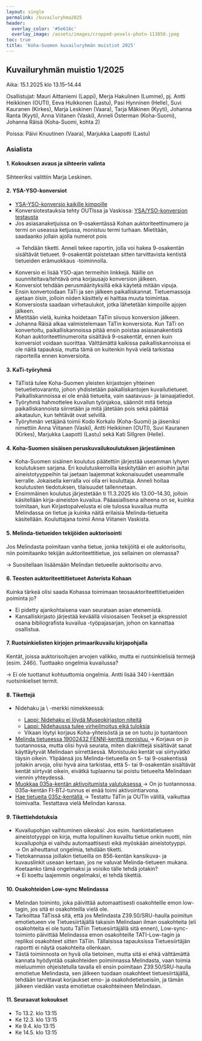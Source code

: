 ```yaml
---
layout: single
permalink: /kuvailuryhma2025
header:
  overlay_color: '#5e616c'
  overlay_image: /assets/images/cropped-pexels-photo-113850.jpeg
toc: true
title: 'Koha-Suomen kuvailuryhmän muistiot 2025'
---
```


## Kuvailuryhmän muistio 1/2025 ##

Aika: 15.1.2025 klo 13.15–14.44

Osallistujat: Mauri Aittaniemi (Lappi), Merja Hakulinen (Lumme), pj. Antti Heikkinen (OUTI), Eeva Hulkkonen (Lastu), Pasi Hynninen (Helle), Suvi Kauranen (Kirkes), Marja Leskinen (Vaara), Tarja Mäkinen (Kyyti), Johanna Ranta (Kyyti), Anna Viitanen (Vaski), Anneli Österman (Koha-Suomi), Johanna Räisä (Koha-Suomi, kohta 2)

Poissa: Päivi Knuutinen (Vaara), Marjukka Laapotti (Lastu) 

### Asialista ###

#### 1.	Kokouksen avaus ja sihteerin valinta ####

Sihteeriksi valittiin Marja Leskinen.

#### 2. YSA-YSO-konversiot ####
<ul>
 <li><a href="https://github.com/KohaSuomi/Koha/issues/390" target="_blank">YSA-YSO-konversio kaikille kimpoille </a> </li>
 <li>Konversiotestauksia tehty OUTIssa ja Vaskissa: <a href="https://github.com/KohaSuomi/Koha/issues/1040" target="_blank">YSA/YSO-konversion testausta </a> </li>
 <li>Jos asiasanaketjuissa on 9-osakentässä Kohan auktoriteettinumero ja termi on useassa ketjussa, monistuu termi turhaan. Mietitään, saadaanko jollain ajolla numerot pois 
 <p> -> Tehdään tiketti. Anneli tekee raportin, jolla voi hakea 9-osakentän sisältävät tietueet. 9-osakentät poistetaan sitten tarvittavista kentistä tietueiden erämuokkaus -toiminnolla.</p> </li>
 <li>Konversio ei lisää YSO-ajan termeihin linkkejä. Näille on suunniteltava/tehtävä oma korjausajo konversion jälkeen.</li>
 <li>Konversiot tehdään perusmäärityksillä eikä käytetä mitään vipuja.</li>
 <li>Ensin konvertoidaan TäTi ja sen jälkeen paikalliskannat. Tietuemassoja ajetaan öisin, jolloin niiden käsittely ei haittaa muuta toimintaa.</li>
 <li>Konversiosta saadaan virhetaulukot, jotka lähetetään kimpoille ajojen jälkeen.</li>
 <li>Mietitään vielä, kuinka hoidetaan TäTin siivous konversion jälkeen.</li>
 <li>Johanna Räisä alkaa valmistelemaan TäTin konversiota. Kun TäTi on konvertoitu, paikalliskannoissa pitää ensin poistaa asiasanakentistä Kohan auktoriteettinumeroita sisältävä 9-osakentät, ennen kuin konversiot voidaan suorittaa. Välttämättä kaikissa paikalliskannoissa ei ole näitä tapauksia, mutta tämä on kuitenkin hyvä vielä tarkistaa raporteilla ennen konversioita.</li>
</ul>

#### 3.	KaTi-työryhmä ####
<ul>
 <li>TäTistä tulee Koha-Suomen yleisten kirjastojen yhteinen tietuetietovaranto, johon yhdistetään paikalliskantojen kuvailutietueet. Paikalliskannoissa ei ole enää tietueita, vain saatavuus- ja lainaajatiedot. </li>
 <li>Työryhmä hahmottelee kuvailun työnjakoa, säännöt mitä tietoja paikalliskannoista siirretään ja mitä jätetään pois sekä päättää aikataulun, kun tehtävät ovat selvillä. </li>
 <li>Työryhmän vetäjänä toimii Kodo Korkalo (Koha-Suomi) ja jäseniksi nimettiin Anna Viitanen (Vaski), Antti Heikkinen (OUTI), Suvi Kauranen (Kirkes), Marjukka Laapotti (Lastu) sekä Kati Sillgren (Helle). </li>
</ul>

#### 4.	Koha-Suomen sisäisen peruskuvailukoulutuksen järjestäminen ####
<ul>
 <li>Koha-Suomen sisäinen koulutus päätettiin järjestää useamman lyhyen koulutuksen sarjana. Eri koulutuskerroilla keskitytään eri asioihin ja/tai aineistotyyppeihin tai jaetaan laajemmat kokonaisuudet useammalle kerralle. Jokaisella kerralla voi olla eri kouluttaja. Anneli hoitaa koulutusten tiedotuksen, tilaisuudet tallennetaan.</li>
 <li>Ensimmäinen koulutus järjestetään ti 11.3.2025 klo 13.00–14.30, jolloin käsitellään kirja-aineiston kuvailua. Pääasiallisena aiheena on se, kuinka toimitaan, kun Kirjastopalvelusta ei ole tulossa kuvailua mutta Melindassa on tietue ja kuinka näitä erilaisia Melinda-tietueita käsitellään. Kouluttajana toimii Anna Viitanen Vaskista.</li>
</ul>

#### 5.	Melinda-tietueiden tekijöiden auktorisointi ####
Jos Melindasta poimitaan vanha tietue, jonka tekijöitä ei ole auktorisoitu, niin poimitaanko tekijän auktoriteettitietue, jos sellainen on olemassa?

-> Suositellaan lisäämään Melindan tietueelle auktorisoitu arvo.

#### 6.	Teosten auktoriteettitietueet Asterista Kohaan ####
Kuinka tärkeä olisi saada Kohassa toimimaan teosauktoriteettitietueiden poiminta jo?
<ul>
 <li>Ei pidetty ajankohtaisena vaan seurataan asian etenemistä.</li>
 <li>Kansalliskirjasto järjestää keväällä viisiosaisen Teokset ja ekspressiot osana bibliografista kuvailua -työpajasarjan, johon on kannattaa osallistua.</li>
</ul>

#### 7.	Ruotsinkielisten kirjojen primaarikuvailu kirjapohjalla ####
Kentät, joissa auktorisoitujen arvojen valikko, mutta ei ruotsinkielisiä termejä (esim. 246i). Tuottaako ongelmia kuvailussa?

-> Ei ole tuottanut kohtuuttomia ongelmia. Antti lisää 340 l-kenttään ruotsinkieliset termit.

#### 8. Tikettejä ####
<ul>
 <li>Nidehaku ja \ -merkki nimekkeessä: </li>
 <ul>
  <li><a href="https://github.com/KohaSuomi/Koha/issues/1549" target="_blank">Lappi: Nidehaku ei löydä Museokirjaston niteitä </a> </li>
  <li><a href="https://github.com/KohaSuomi/Koha/issues/1600" target="_blank">Lappi: Nidehaussa tulee virheilmoitus eikä tuloksia </a> </li>
  <li>Vikaan löytyi korjaus Koha-yhteisöstä ja se on tuotu jo tuotantoon</li>
 </ul>
 <li><a href="https://github.com/KohaSuomi/koha-plugin-broadcast-biblios/issues/15" target="_blank">Melinda tietueessa 19002432 FENNI-kenttä monistuu </a> 
   -> Korjaus on jo tuotannossa, mutta olisi hyvä seurata, miten diakriittejä sisältävät sanat käyttäytyvät Melindaan siirrettäessä. Monistuuko kentät vai siirtyvätkö täysin oikein. Ylipäänsä jos Melinda-tietueella on 5- tai 9-osakentissä joitakin arvoja, olisi hyvä aina tarkistaa, että 5- tai 9-osakentän sisältävät kentät siirtyvät oikein, eivätkä tuplaannu tai poistu tietueelta Melindaan viennin yhteydessä.</li>
 <li><a href="https://github.com/KohaSuomi/koha-plugin-broadcast-biblios/issues/13" target="_blank">Muokkaa 035a-kentän aktivoitumista valutuksessa </a> 
   -> On jo tuotannossa. 035a-kentän FI-BTJ-tunnus ei enää toimi aktivointiarvona.</li>
 <li><a href="https://github.com/KohaSuomi/koha-plugin-broadcast-biblios/issues/14" target="_blank">Hae tietueita 035z-kentällä </a> 
   -> Testattu TäTin ja OUTIn välillä, vaikuttaa toimivalta. Testattava vielä Melindan kanssa.</li>
</ul>

#### 9. Tikettiehdotuksia ####
<ul>
 <li>Kuvailupohjan vaihtuminen oikeaksi: Jos esim. hankintatietueen aineistotyyppi on kirja, mutta lopullinen kuvailtu tietue onkin nuotti, niin kuvailupohja ei vaihdu automaattisesti eikä myöskään aineistotyyppi.</li>
-> On aiheuttanut ongelmia, tehdään tiketti.
 <li>Tietokannassa joillakin tietueilla on 856-kentän kansikuva- ja kuvauslinkit useaan kertaan, jos ne valuvat Melinda-tietueen mukana. Koetaanko tämä ongelmaksi ja voisiko tälle tehdä jotakin? </li>
-> Ei koettu laajemmin ongelmaksi, ei tehdä tikettiä.
</ul>

#### 10. Osakohteiden Low-sync Melindassa ####
<ul>
 <li>Melindan toiminto, joka päivittää automaattisesti osakohteille emon low-tagin, jos sitä ei osakohteilla vielä ole.</li>
 <li>Tarkoittaa TäTissä sitä, että jos Melindasta Z39.50/SRU-haulla poimitun emotietueen vie Tietuesiirtäjällä takaisin Melindaan ilman osakohteita (eli osakohteita ei ole tuotu TäTiin Tietuesiirtäjällä sitä ennen), Low-sync-toiminto päivittää Melindassa emon osakohteille TATI-Low-tagin ja replikoi osakohteet sitten TäTiin. Tällaisissa tapauksissa Tietuesiirtäjän raportti ei näytä osakohteita ollenkaan.</li>
 <li>Tästä toiminnosta on hyvä olla tietoinen, mutta sitä ei ehkä välttämättä kannata hyödyntää osakohteiden poiminnassa Melindasta, vaan toimia mieluummin ohjeistetulla tavalla eli ensin poimitaan Z39.50/SRU-haulla emotietue Melindasta, sen jälkeen tuodaan osakohteet tietuesiirtäjällä, tehdään tarvittavat korjaukset emo- ja osakohdetietueisiin, ja tämän jälkeen viedään vasta emotietue osakohteineen Melindaan.</li>
</ul>

#### 11. Seuraavat kokoukset ####
<ul>
 <li>To 13.2. klo 13:15 </li>
 <li>Ke 12.3. klo 13:15 </li>
 <li>Ke 9.4. klo 13:15 </li>
 <li>Ke 14.5. klo 13:15 </li>
</ul>
